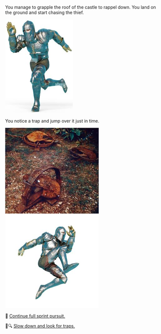 You manage to grapple the roof of the castle to rappel down.  You land on the ground and start chasing the thief.

![Knight_Running](./img/knight_runningsm.jpg)

You notice a trap and jump over it just in time.

![Trap](./img/trap_2sm.jpg)![Knight_Jump](./img/knight_jumpsm.jpg)

:dash: [Continue full sprint pursuit.](./KnightScene1A-2A.md)

:mag_right::mag: [Slow down and look for traps.](./KnightScene2A.md)